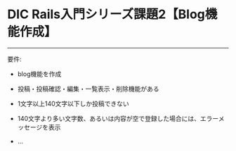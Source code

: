 # DIC Rails入門シリーズ課題2【Blog機能作成】

---

要件:

* blog機能を作成

* 投稿・投稿確認・編集・一覧表示・削除機能がある

* 1文字以上140文字以下しか投稿できない

* 140文字より多い文字数、あるいは内容が空で登録した場合には、エラーメッセージを表示

* ...
